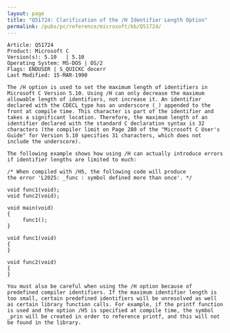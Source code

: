 ```yaml
---
layout: page
title: "Q51724: Clarification of the /H Identifier Length Option"
permalink: /pubs/pc/reference/microsoft/kb/Q51724/
---
```


	Article: Q51724
	Product: Microsoft C
	Version(s): 5.10   | 5.10
	Operating System: MS-DOS | OS/2
	Flags: ENDUSER | S_QUICKC docerr
	Last Modified: 15-MAR-1990
	
	The /H option is used to set the maximum length of identifiers in
	Microsoft C Version 5.10. Using /H can only decrease the maximum
	allowable length of identifiers, not increase it. An identifier
	declared with the CDECL type has an underscore (_) appended to the
	front at compile time. This character is part of the identifier and
	takes a significant location. Therefore, the maximum length of an
	identifier declared with the standard C declaration syntax is 32
	characters (the compiler limit on Page 280 of the "Microsoft C User's
	Guide" for Version 5.10 specifies 31 characters, which does not
	include the underscore).
	
	The following example shows how using /H can actually introduce errors
	if identifier lengths are limited to much:
	
	/* When compiled with /H5, the following code will produce
	the error 'L2025: _func : symbol defined more than once'. */
	
	void func1(void);
	void func2(void);
	
	void main(void)
	{
	     func1();
	}
	
	void func1(void)
	{
	}
	
	void func2(void)
	{
	}
	
	You must also be careful when using the /H option because of
	predefined compiler identifiers. If the maximum identifier length is
	too small, certain predefined identifiers will be unresolved as well
	as certain library function calls. For example, if the printf function
	is used and the option /H5 is specified at compile time, the symbol
	_prin will be created in order to reference printf, and this will not
	be found in the library.
